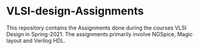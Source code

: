 # VLSI-design-Assignments
This repository contains the Assignments done during the courses VLSI Design in Spring-2021. The assignments primarily involve NGSpice, Magic layout and Verilog HDL.
